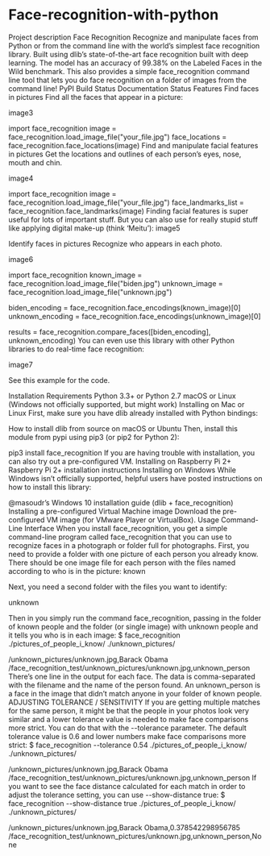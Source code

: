 # Face-recognition-with-python

Project description
Face Recognition
Recognize and manipulate faces from Python or from the command line with
the world’s simplest face recognition library.
Built using dlib’s state-of-the-art face recognition
built with deep learning. The model has an accuracy of 99.38% on the
Labeled Faces in the Wild benchmark.
This also provides a simple face_recognition command line tool that lets
you do face recognition on a folder of images from the command line!
PyPI
Build Status
Documentation Status
Features
Find faces in pictures
Find all the faces that appear in a picture:

image3

import face_recognition
image = face_recognition.load_image_file("your_file.jpg")
face_locations = face_recognition.face_locations(image)
Find and manipulate facial features in pictures
Get the locations and outlines of each person’s eyes, nose, mouth and chin.

image4

import face_recognition
image = face_recognition.load_image_file("your_file.jpg")
face_landmarks_list = face_recognition.face_landmarks(image)
Finding facial features is super useful for lots of important stuff. But you can also use for really stupid stuff
like applying digital make-up (think ‘Meitu’):
image5

Identify faces in pictures
Recognize who appears in each photo.

image6

import face_recognition
known_image = face_recognition.load_image_file("biden.jpg")
unknown_image = face_recognition.load_image_file("unknown.jpg")

biden_encoding = face_recognition.face_encodings(known_image)[0]
unknown_encoding = face_recognition.face_encodings(unknown_image)[0]

results = face_recognition.compare_faces([biden_encoding], unknown_encoding)
You can even use this library with other Python libraries to do real-time face recognition:

image7

See this example for the code.

Installation
Requirements
Python 3.3+ or Python 2.7
macOS or Linux (Windows not officially supported, but might work)
Installing on Mac or Linux
First, make sure you have dlib already installed with Python bindings:

How to install dlib from source on macOS or Ubuntu
Then, install this module from pypi using pip3 (or pip2 for Python 2):

pip3 install face_recognition
If you are having trouble with installation, you can also try out a
pre-configured VM.
Installing on Raspberry Pi 2+
Raspberry Pi 2+ installation instructions
Installing on Windows
While Windows isn’t officially supported, helpful users have posted instructions on how to install this library:

@masoudr’s Windows 10 installation guide (dlib + face_recognition)
Installing a pre-configured Virtual Machine image
Download the pre-configured VM image (for VMware Player or VirtualBox).
Usage
Command-Line Interface
When you install face_recognition, you get a simple command-line program
called face_recognition that you can use to recognize faces in a
photograph or folder full for photographs.
First, you need to provide a folder with one picture of each person you
already know. There should be one image file for each person with the
files named according to who is in the picture:
known

Next, you need a second folder with the files you want to identify:

unknown

Then in you simply run the command face_recognition, passing in
the folder of known people and the folder (or single image) with unknown
people and it tells you who is in each image:
$ face_recognition ./pictures_of_people_i_know/ ./unknown_pictures/

/unknown_pictures/unknown.jpg,Barack Obama
/face_recognition_test/unknown_pictures/unknown.jpg,unknown_person
There’s one line in the output for each face. The data is comma-separated
with the filename and the name of the person found.
An unknown_person is a face in the image that didn’t match anyone in
your folder of known people.
ADJUSTING TOLERANCE / SENSITIVITY
If you are getting multiple matches for the same person, it might be that
the people in your photos look very similar and a lower tolerance value
is needed to make face comparisons more strict.
You can do that with the --tolerance parameter. The default tolerance
value is 0.6 and lower numbers make face comparisons more strict:
$ face_recognition --tolerance 0.54 ./pictures_of_people_i_know/ ./unknown_pictures/

/unknown_pictures/unknown.jpg,Barack Obama
/face_recognition_test/unknown_pictures/unknown.jpg,unknown_person
If you want to see the face distance calculated for each match in order
to adjust the tolerance setting, you can use --show-distance true:
$ face_recognition --show-distance true ./pictures_of_people_i_know/ ./unknown_pictures/

/unknown_pictures/unknown.jpg,Barack Obama,0.378542298956785
/face_recognition_test/unknown_pictures/unknown.jpg,unknown_person,None
